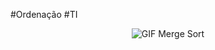 #Ordenação   #TI









<div style="text-align: center;">
  <img src="Selection Sort Animation.gif" alt="GIF Merge Sort">
</div>